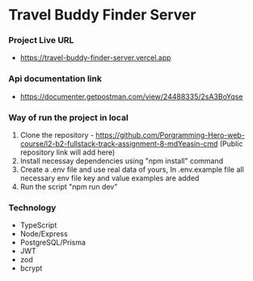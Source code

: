 # Travel Buddy Finder Server

### Project Live URL

- https://travel-buddy-finder-server.vercel.app

### Api documentation link

- https://documenter.getpostman.com/view/24488335/2sA3BoYqse

### Way of run the project in local

1. Clone the repository - https://github.com/Porgramming-Hero-web-course/l2-b2-fullstack-track-assignment-8-mdYeasin-cmd (Public repository link will add here)
2. Install necessay dependencies using "npm install" command
3. Create a .env file and use real data of yours, In .env.example file all necessary env file key and value examples are added
4. Run the script "npm run dev"

### Technology

- TypeScript
- Node/Express
- PostgreSQL/Prisma
- JWT
- zod
- bcrypt
